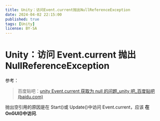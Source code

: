 ```yaml
---
title: Unity：访问Event.current抛出NullReferenceException
date: 2024-04-02 22:15:00
published: true
tags: [Unity]
license: BY-SA
---
```


# Unity：访问 Event.current 抛出 NullReferenceException

参考：

>百度贴吧：[unity Event.current 获取为 null 的问题_unity 吧_百度贴吧 (baidu.com)](https://tieba.baidu.com/p/6840492604)

抛出空引用的原因是在 Start()或 Update()中访问 Event.current，应该 **在 OnGUI()中访问**.